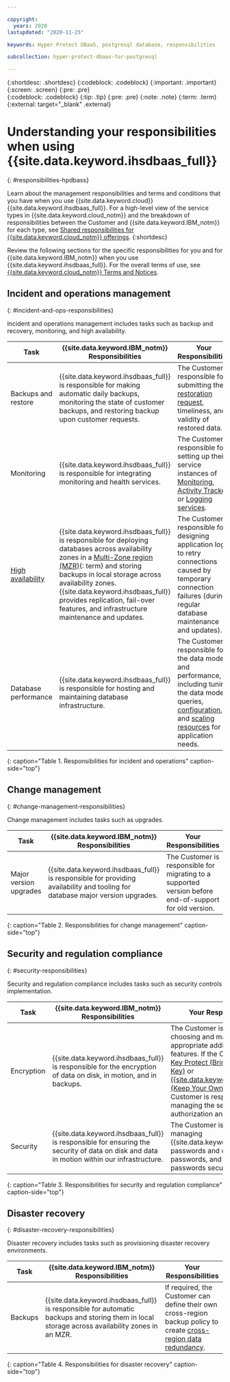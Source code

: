 ```yaml
---

copyright:
  years: 2020
lastupdated: "2020-11-25"

keywords: Hyper Protect DBaaS, postgresql database, responsibilities

subcollection: hyper-protect-dbaas-for-postgresql

---
```


{:shortdesc: .shortdesc}
{:codeblock: .codeblock}
{:important: .important}
{:screen: .screen}
{:pre: .pre}	
{:codeblock: .codeblock}
{:tip: .tip}
{:pre: .pre}
{:note: .note}
{:term: .term}
{:external: target="_blank" .external}

# Understanding your responsibilities when using {{site.data.keyword.ihsdbaas_full}}
{: #responsibilities-hpdbass}

Learn about the management responsibilities and terms and conditions that you have when you use {{site.data.keyword.cloud}} {{site.data.keyword.ihsdbaas_full}}. For a high-level view of the service types in {{site.data.keyword.cloud_notm}} and the breakdown of responsibilities between the Customer and {{site.data.keyword.IBM_notm}} for each type, see [Shared responsibilities for {{site.data.keyword.cloud_notm}} offerings](/docs/overview?topic=overview-shared-responsibilities).
{:shortdesc}

Review the following sections for the specific responsibilities for you and for {{site.data.keyword.IBM_notm}} when you use {{site.data.keyword.ihsdbaas_full}}. For the overall terms of use, see [{{site.data.keyword.cloud_notm}} Terms and Notices](/docs/overview/terms-of-use?topic=overview-terms).

## Incident and operations management
{: #incident-and-ops-responsibilities}

Incident and operations management includes tasks such as backup and recovery, monitoring, and high availability.

| Task | {{site.data.keyword.IBM_notm}} Responsibilities | Your Responsibilities |
|----------|-----------------------|--------|
|Backups and restore| {{site.data.keyword.ihsdbaas_full}} is responsible for making automatic daily backups, monitoring the state of customer backups, and restoring backup upon customer requests.| The Customer is responsible for submitting the [restoration request](/docs/hyper-protect-dbaas-for-postgresql?topic=hyper-protect-dbaas-for-postgresql-restore_postgresql_databases), timeliness, and validity of restored data. |
|Monitoring| {{site.data.keyword.ihsdbaas_full}} is responsible for integrating monitoring and health services. | The Customer is responsible for setting up their service instances of [Monitoring](/docs/hyper-protect-dbaas-for-postgresql?topic=hyper-protect-dbaas-for-postgresql-monitor), [Activity Tracker](/docs/hyper-protect-dbaas-for-postgresql?topic=hyper-protect-dbaas-for-postgresql-activity-tracker-events), or [Logging services](/docs/hyper-protect-dbaas-for-postgresql?topic=hyper-protect-dbaas-for-postgresql-sendlogs). |
|[High availability](/docs/hyper-protect-dbaas-for-postgresql?topic=hyper-protect-dbaas-for-postgresql-high-availability-disaster-recovery)| {{site.data.keyword.ihsdbaas_full}} is responsible for deploying databases across availability zones in a [Multi-Zone region (MZR)](#x9774820){: term} and storing backups in local storage across availability zones. {{site.data.keyword.ihsdbaas_full}} provides replication, fail-over features, and infrastructure maintenance and updates. | The Customer is responsible for designing application logic to retry connections caused by temporary connection failures (during regular database maintenance and updates).|
|Database performance | {{site.data.keyword.ihsdbaas_full}} is responsible for hosting and maintaining database infrastructure. | The Customer is responsible for the data model and performance, including tuning the data model, queries, [configuration](/docs/hyper-protect-dbaas-for-postgresql?topic=hyper-protect-dbaas-for-postgresql-changing-configuration), and [scaling resources](/docs/hyper-protect-dbaas-for-postgresql?topic=hyper-protect-dbaas-for-postgresql-resources-scaling) for application needs. |
{: caption="Table 1. Responsibilities for incident and operations" caption-side="top"}

## Change management
{: #change-management-responsibilities}

Change management includes tasks such as upgrades.<!--deployment, configuration, upgrades, patching, configuration changes, and deletion-->

| Task | {{site.data.keyword.IBM_notm}} Responsibilities | Your Responsibilities |
|----------|-----------------------|--------|
|Major version upgrades| {{site.data.keyword.ihsdbaas_full}} is responsible for providing availability and tooling for database major version upgrades. | The Customer is responsible for migrating to a supported version before end-of-support for old version. |
{: caption="Table 2. Responsibilities for change management" caption-side="top"}

## Security and regulation compliance
{: #security-responsibilities}

Security and regulation compliance includes tasks such as security controls implementation<!--and compliance certification-->.

| Task | {{site.data.keyword.IBM_notm}} Responsibilities | Your Responsibilities |
|----------|-----------------------|--------|
|Encryption| {{site.data.keyword.ihsdbaas_full}} is responsible for the encryption of data on disk, in motion, and in backups. | The Customer is responsible for choosing and managing appropriate additional security features. If the Customer uses [Key Protect (Bring Your Own Key)](/docs/hyper-protect-dbaas-for-postgresql?topic=hyper-protect-dbaas-for-postgresql-key-protect-byok) or [{{site.data.keyword.hscrypto}} (Keep Your Own Key)](/docs/hyper-protect-dbaas-for-postgresql?topic=hyper-protect-dbaas-for-postgresql-hpcs-byok), the Customer is responsible for managing the service authorization and keys. |
|Security| {{site.data.keyword.ihsdbaas_full}} is responsible for ensuring the security of data on disk and data in motion within our infrastructure. | The Customer is responsible for managing {{site.data.keyword.cloud_notm}} passwords and database passwords, and keeping passwords secure. |
{: caption="Table 3. Responsibilities for security and regulation compliance" caption-side="top"}

## Disaster recovery
{: #disaster-recovery-responsibilities}

Disaster recovery includes tasks such as provisioning disaster recovery environments.
<!--Disaster recovery includes tasks such as providing dependencies on disaster recovery sites, provision disaster recovery environments, data and configuration backup, replicating data and configuration to the disaster recovery environment, and failover on disaster events.-->

| Task | {{site.data.keyword.IBM_notm}} Responsibilities | Your Responsibilities |
|----------|-----------------------|--------|
|Backups|{{site.data.keyword.ihsdbaas_full}} is responsible for automatic backups and storing them in local storage across availability zones in an MZR. | If required, the Customer can define their own cross-region backup policy to create [cross-region data redundancy](/docs/hyper-protect-dbaas-for-postgresql?topic=hyper-protect-dbaas-for-postgresql-backup_postgresql_databases). |
{: caption="Table 4. Responsibilities for disaster recovery" caption-side="top"}
